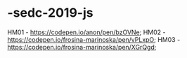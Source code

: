 # -sedc-2019-js

HM01 - https://codepen.io/anon/pen/bzOVNe;
HM02 -https://codepen.io/frosina-marinoska/pen/vPLxpO;
HM03 - https://codepen.io/frosina-marinoska/pen/XGrQgd;
